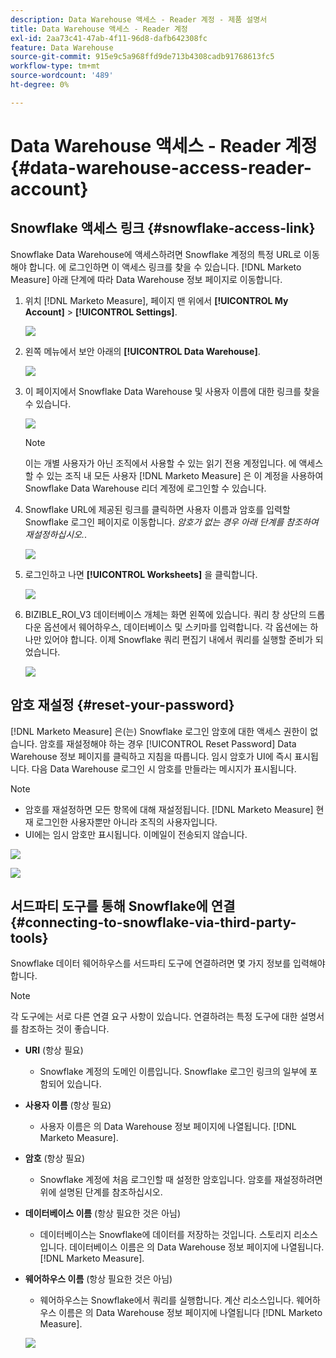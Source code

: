 ```yaml
---
description: Data Warehouse 액세스 - Reader 계정 - 제품 설명서
title: Data Warehouse 액세스 - Reader 계정
exl-id: 2aa73c41-47ab-4f11-96d8-dafb642308fc
feature: Data Warehouse
source-git-commit: 915e9c5a968ffd9de713b4308cadb91768613fc5
workflow-type: tm+mt
source-wordcount: '489'
ht-degree: 0%

---
```


# Data Warehouse 액세스 - Reader 계정 {#data-warehouse-access-reader-account}

## Snowflake 액세스 링크 {#snowflake-access-link}

Snowflake Data Warehouse에 액세스하려면 Snowflake 계정의 특정 URL로 이동해야 합니다. 에 로그인하면 이 액세스 링크를 찾을 수 있습니다. [!DNL Marketo Measure] 아래 단계에 따라 Data Warehouse 정보 페이지로 이동합니다.

1. 위치 [!DNL Marketo Measure], 페이지 맨 위에서 **[!UICONTROL My Account]** > **[!UICONTROL Settings]**.

   ![](assets/data-warehouse-access-reader-account-1.png)

1. 왼쪽 메뉴에서 보안 아래의 **[!UICONTROL Data Warehouse]**.

   ![](assets/data-warehouse-access-reader-account-2.png)

1. 이 페이지에서 Snowflake Data Warehouse 및 사용자 이름에 대한 링크를 찾을 수 있습니다.

   ![](assets/data-warehouse-access-reader-account-3.png)

   >[!NOTE]
   >
   >이는 개별 사용자가 아닌 조직에서 사용할 수 있는 읽기 전용 계정입니다. 에 액세스할 수 있는 조직 내 모든 사용자 [!DNL Marketo Measure] 은 이 계정을 사용하여 Snowflake Data Warehouse 리더 계정에 로그인할 수 있습니다.

1. Snowflake URL에 제공된 링크를 클릭하면 사용자 이름과 암호를 입력할 Snowflake 로그인 페이지로 이동합니다. _암호가 없는 경우 아래 단계를 참조하여 재설정하십시오._.

   ![](assets/data-warehouse-access-reader-account-4.png)

1. 로그인하고 나면 **[!UICONTROL Worksheets]** 을 클릭합니다.

   ![](assets/data-warehouse-access-reader-account-5.png)

1. BIZIBLE_ROI_V3 데이터베이스 개체는 화면 왼쪽에 있습니다. 쿼리 창 상단의 드롭다운 옵션에서 웨어하우스, 데이터베이스 및 스키마를 입력합니다. 각 옵션에는 하나만 있어야 합니다. 이제 Snowflake 쿼리 편집기 내에서 쿼리를 실행할 준비가 되었습니다.

   ![](assets/data-warehouse-access-reader-account-6.png)

## 암호 재설정 {#reset-your-password}

[!DNL Marketo Measure] 은(는) Snowflake 로그인 암호에 대한 액세스 권한이 없습니다. 암호를 재설정해야 하는 경우 [!UICONTROL Reset Password] Data Warehouse 정보 페이지를 클릭하고 지침을 따릅니다. 임시 암호가 UI에 즉시 표시됩니다. 다음 Data Warehouse 로그인 시 암호를 만들라는 메시지가 표시됩니다.

>[!NOTE]
>
>* 암호를 재설정하면 모든 항목에 대해 재설정됩니다. [!DNL Marketo Measure] 현재 로그인한 사용자뿐만 아니라 조직의 사용자입니다.
>* UI에는 임시 암호만 표시됩니다. 이메일이 전송되지 않습니다.

![](assets/data-warehouse-access-reader-account-7.png)

![](assets/data-warehouse-access-reader-account-8.png)

## 서드파티 도구를 통해 Snowflake에 연결 {#connecting-to-snowflake-via-third-party-tools}

Snowflake 데이터 웨어하우스를 서드파티 도구에 연결하려면 몇 가지 정보를 입력해야 합니다.

>[!NOTE]
>
>각 도구에는 서로 다른 연결 요구 사항이 있습니다. 연결하려는 특정 도구에 대한 설명서를 참조하는 것이 좋습니다.

* **URI** (항상 필요)
   * Snowflake 계정의 도메인 이름입니다.  Snowflake 로그인 링크의 일부에 포함되어 있습니다.
* **사용자 이름** (항상 필요)
   * 사용자 이름은 의 Data Warehouse 정보 페이지에 나열됩니다. [!DNL Marketo Measure].
* **암호** (항상 필요)
   * Snowflake 계정에 처음 로그인할 때 설정한 암호입니다.  암호를 재설정하려면 위에 설명된 단계를 참조하십시오.
* **데이터베이스 이름** (항상 필요한 것은 아님)
   * 데이터베이스는 Snowflake에 데이터를 저장하는 것입니다. 스토리지 리소스입니다. 데이터베이스 이름은 의 Data Warehouse 정보 페이지에 나열됩니다. [!DNL Marketo Measure].
* **웨어하우스 이름** (항상 필요한 것은 아님)
   * 웨어하우스는 Snowflake에서 쿼리를 실행합니다. 계산 리소스입니다.  웨어하우스 이름은 의 Data Warehouse 정보 페이지에 나열됩니다 [!DNL Marketo Measure].

  ![](assets/data-warehouse-access-reader-account-9.png)
